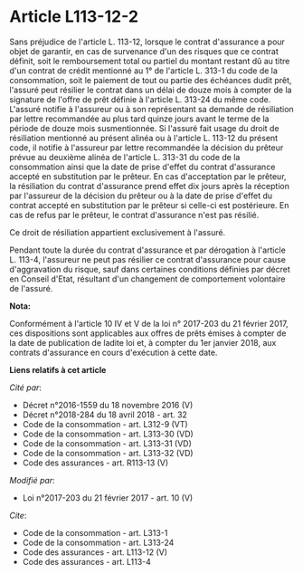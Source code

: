 # Article L113-12-2

Sans préjudice de l'article L. 113-12, lorsque le contrat d'assurance a pour objet de garantir, en cas de survenance d'un des
risques que ce contrat définit, soit le remboursement total ou partiel du montant restant dû au titre d'un contrat de crédit
mentionné au 1° de l'article L. 313-1 du code de la consommation, soit le paiement de tout ou partie des échéances dudit
prêt, l'assuré peut résilier le contrat dans un délai de douze mois à compter de la signature de l'offre de prêt définie à
l'article L. 313-24 du même code. L'assuré notifie à l'assureur ou à son représentant sa demande de résiliation par lettre
recommandée au plus tard quinze jours avant le terme de la période de douze mois susmentionnée. Si l'assuré fait usage du
droit de résiliation mentionné au présent alinéa ou à l'article L. 113-12 du présent code, il notifie à l'assureur par lettre
recommandée la décision du prêteur prévue au deuxième alinéa de l'article L. 313-31 du code de la consommation ainsi que la
date de prise d'effet du contrat d'assurance accepté en substitution par le prêteur. En cas d'acceptation par le prêteur, la
résiliation du contrat d'assurance prend effet dix jours après la réception par l'assureur de la décision du prêteur ou à la
date de prise d'effet du contrat accepté en substitution par le prêteur si celle-ci est postérieure. En cas de refus par le
prêteur, le contrat d'assurance n'est pas résilié. 

Ce droit de résiliation appartient exclusivement à l'assuré. 

Pendant toute la durée du contrat d'assurance et par dérogation à l'article L. 113-4, l'assureur ne peut pas résilier ce
contrat d'assurance pour cause d'aggravation du risque, sauf dans certaines conditions définies par décret en Conseil d'Etat,
résultant d'un changement de comportement volontaire de l'assuré.

**Nota:**

Conformément à l'article 10 IV et V de la loi n° 2017-203 du 21 février 2017, ces dispositions sont applicables aux offres de
prêts émises à compter de la date de publication de ladite loi et, à compter du 1er janvier 2018, aux contrats d'assurance en
cours d'exécution à cette date.

**Liens relatifs à cet article**

_Cité par_:

  - Décret n°2016-1559 du 18 novembre 2016 (V)
  - Décret n°2018-284 du 18 avril 2018 - art. 32
  - Code de la consommation - art. L312-9 (VT)
  - Code de la consommation - art. L313-30 (VD)
  - Code de la consommation - art. L313-31 (VD)
  - Code de la consommation - art. L313-32 (VD)
  - Code des assurances - art. R113-13 (V)

_Modifié par_:

  - Loi n°2017-203 du 21 février 2017 - art. 10 (V)

_Cite_:

  - Code de la consommation - art. L313-1
  - Code de la consommation - art. L313-24
  - Code des assurances - art. L113-12 (V)
  - Code des assurances - art. L113-4
